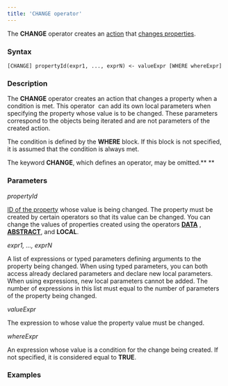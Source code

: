 ```yaml
---
title: 'CHANGE operator'
---
```


The **CHANGE** operator creates an [action](Actions.md) that [changes properties](Property_change_CHANGE.md).

### Syntax

    [CHANGE] propertyId(expr1, ..., exprN) <- valueExpr [WHERE whereExpr]

### Description

The **CHANGE** operator creates an action that changes a property when a condition is met. This operator  can add its own local parameters when specifying the property whose value is to be changed. These parameters correspond to the objects being iterated and are not parameters of the created action. 

The condition is defined by the **WHERE** block. If this block is not specified, it is assumed that the condition is always met. 

The keyword **CHANGE**, which defines an operator, may be omitted.** **

### Parameters

*propertyId*

[ID of the property](IDs.md#IDs-propertyid) whose value is being changed. The property must be created by certain operators so that its value can be changed. You can change the values of properties created using the operators **[DATA](DATA_operator.md)** , **[ABSTRACT](ABSTRACT_operator.md)**, and **LOCAL**.

*expr1, ..., exprN*

A list of expressions or typed parameters defining arguments to the property being changed. When using typed parameters, you can both access already declared parameters and declare new local parameters. When using expressions, new local parameters cannot be added. The number of expressions in this list must equal to the number of parameters of the property being changed. 

*valueExpr*

The expression to whose value the property value must be changed.

*whereExpr*

An expression whose value is a condition for the change being created. If not specified, it is considered equal to **TRUE**.

### Examples



  
